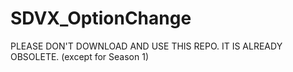 # SDVX_OptionChange
PLEASE DON'T DOWNLOAD AND USE THIS REPO. IT IS ALREADY OBSOLETE.
(except for Season 1)
